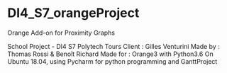 # DI4_S7_orangeProject

Orange Add-on for Proximity Graphs

School Project - DI4 S7 Polytech Tours
Client : Gilles Venturini
Made by : Thomas Rossi & Benoît Richard
Made for : Orange3 with Python3.6
On Ubuntu 18.04, using Pycharm for python programming and GanttProject
